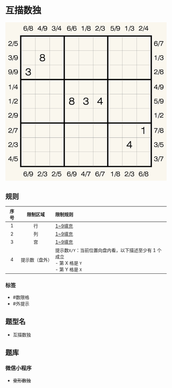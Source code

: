 # 互描数独
<!-- START doctoc generated TOC please keep comment here to allow auto update -->
<!-- DON'T EDIT THIS SECTION, INSTEAD RE-RUN doctoc TO UPDATE -->

<!-- END doctoc generated TOC please keep comment here to allow auto update -->

![题](../../../images/sudoku/互描数独.png)

## 规则

| 序号  |  限制区域   | 限制规则                                                               |
|:---:|:-------:|:-------------------------------------------------------------------|
|  1  |    行    | [1~9填充]                                                            |
|  2  |    列    | [1~9填充]                                                            |
|  3  |    宫    | [1~9填充]                                                            |
|  4  | 提示数（盘外） | 提示数`X/Y`：当前位置向盘内看，以下描述至少有 1 个成立<br/>- 第 X 格是 `Y`<br/> - 第 Y 格是 `X` |

### 标签

- #数限格
- #外提示

## 题型名

- 互描数独

## 题库

### 微信小程序

- ~~变形数独~~

[1~9填充]: ../../../rules/rules.md#1to9填充

